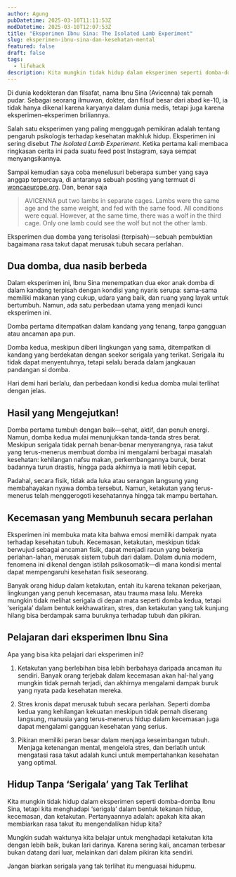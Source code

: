 ```yaml
---
author: Agung
pubDatetime: 2025-03-10T11:11:53Z
modDatetime: 2025-03-10T12:07:53Z
title: "Eksperimen Ibnu Sina: The Isolated Lamb Experiment"
slug: eksperimen-ibnu-sina-dan-kesehatan-mental
featured: false
draft: false
tags:
  - lifehack
description: Kita mungkin tidak hidup dalam eksperimen seperti domba-domba Ibnu Sina, tetapi kita menghadapi ‘serigala’ dalam bentuk tekanan hidup, kecemasan, dan ketakutan.
---
```


Di dunia kedokteran dan filsafat, nama Ibnu Sina (Avicenna) tak pernah pudar. Sebagai seorang ilmuwan, dokter, dan filsuf besar dari abad ke-10, ia tidak hanya dikenal karena karyanya dalam dunia medis, tetapi juga karena eksperimen-eksperimen briliannya.

Salah satu eksperimen yang paling menggugah pemikiran adalah tentang pengaruh psikologis terhadap kesehatan makhluk hidup. Eksperimen ini sering disebut *The Isolated Lamb Experiment*. Ketika pertama kali membaca ringkasan cerita ini pada suatu feed post Instagram, saya sempat menyangsikannya.

Sampai kemudian saya coba menelusuri beberapa sumber yang saya anggap terpercaya, di antaranya sebuah posting yang termuat di [woncaeurope.org](https://www.woncaeurope.org/news/view/presidents-letter-ibn-i-sina-%28avicenna%29-and-research). Dan, benar saja

>AVICENNA put two lambs in separate cages.  Lambs were the same age and the same weight, and fed with the same food. All conditions were equal.  However, at the same time, there was a wolf in the third cage. Only one lamb could see the wolf but not the other lamb.

Eksperimen dua domba yang terisolasi (terpisah)—sebuah pembuktian bagaimana rasa takut dapat merusak tubuh secara perlahan.

## Dua domba, dua nasib berbeda
Dalam eksperimen ini, Ibnu Sina menempatkan dua ekor anak domba di dalam kandang terpisah dengan kondisi yang nyaris serupa: sama-sama memiliki makanan yang cukup, udara yang baik, dan ruang yang layak untuk bertumbuh. Namun, ada satu perbedaan utama yang menjadi kunci eksperimen ini.

Domba pertama ditempatkan dalam kandang yang tenang, tanpa gangguan atau ancaman apa pun.

Domba kedua, meskipun diberi lingkungan yang sama, ditempatkan di kandang yang berdekatan dengan seekor serigala yang terikat. Serigala itu tidak dapat menyentuhnya, tetapi selalu berada dalam jangkauan pandangan si domba.

Hari demi hari berlalu, dan perbedaan kondisi kedua domba mulai terlihat dengan jelas.

## Hasil yang Mengejutkan!
Domba pertama tumbuh dengan baik—sehat, aktif, dan penuh energi. Namun, domba kedua mulai menunjukkan tanda-tanda stres berat. Meskipun serigala tidak pernah benar-benar menyerangnya, rasa takut yang terus-menerus membuat domba ini mengalami berbagai masalah kesehatan: kehilangan nafsu makan, perkembangannya buruk, berat badannya turun drastis, hingga pada akhirnya ia mati lebih cepat.

Padahal, secara fisik, tidak ada luka atau serangan langsung yang membahayakan nyawa domba tersebut. Namun, ketakutan yang terus-menerus telah menggerogoti kesehatannya hingga tak mampu bertahan.

## Kecemasan yang Membunuh secara perlahan
Eksperimen ini membuka mata kita bahwa emosi memiliki dampak nyata terhadap kesehatan tubuh. Kecemasan, ketakutan, meskipun tidak berwujud sebagai ancaman fisik, dapat menjadi racun yang bekerja perlahan-lahan, merusak sistem tubuh dari dalam. Dalam dunia modern, fenomena ini dikenal dengan istilah psikosomatik—di mana kondisi mental dapat mempengaruhi kesehatan fisik seseorang.

Banyak orang hidup dalam ketakutan, entah itu karena tekanan pekerjaan, lingkungan yang penuh kecemasan, atau trauma masa lalu. Mereka mungkin tidak melihat serigala di depan mata seperti domba kedua, tetapi ‘serigala’ dalam bentuk kekhawatiran, stres, dan ketakutan yang tak kunjung hilang bisa berdampak sama buruknya terhadap tubuh dan pikiran.

## Pelajaran dari eksperimen Ibnu Sina
Apa yang bisa kita pelajari dari eksperimen ini?

1. Ketakutan yang berlebihan bisa lebih berbahaya daripada ancaman itu sendiri. Banyak orang terjebak dalam kecemasan akan hal-hal yang mungkin tidak pernah terjadi, dan akhirnya mengalami dampak buruk yang nyata pada kesehatan mereka.

2. Stres kronis dapat merusak tubuh secara perlahan. Seperti domba kedua yang kehilangan kekuatan meskipun tidak pernah diserang langsung, manusia yang terus-menerus hidup dalam kecemasan juga dapat mengalami gangguan kesehatan yang serius.

3. Pikiran memiliki peran besar dalam menjaga keseimbangan tubuh. Menjaga ketenangan mental, mengelola stres, dan berlatih untuk mengatasi rasa takut adalah kunci untuk mempertahankan kesehatan yang optimal.

## Hidup Tanpa ‘Serigala’ yang Tak Terlihat

Kita mungkin tidak hidup dalam eksperimen seperti domba-domba Ibnu Sina, tetapi kita menghadapi ‘serigala’ dalam bentuk tekanan hidup, kecemasan, dan ketakutan. Pertanyaannya adalah: apakah kita akan membiarkan rasa takut itu mengendalikan hidup kita?

Mungkin sudah waktunya kita belajar untuk menghadapi ketakutan kita dengan lebih baik, bukan lari darinya. Karena sering kali, ancaman terbesar bukan datang dari luar, melainkan dari dalam pikiran kita sendiri.

Jangan biarkan serigala yang tak terlihat itu menguasai hidupmu.

